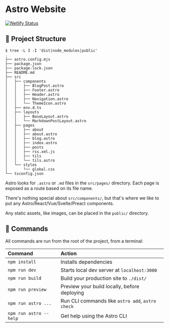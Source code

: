 # Astro Website

[![Netlify Status](https://api.netlify.com/api/v1/badges/f681eb9e-1e54-4fc8-9a35-bb0de9cd3151/deploy-status)](https://app.netlify.com/sites/usrme-astro-website/deploys)

## 🚀 Project Structure

```console
$ tree -L 3 -I 'dist|node_modules|public'
.
├── astro.config.mjs
├── package.json
├── package-lock.json
├── README.md
├── src
│   ├── components
│   │   ├── BlogPost.astro
│   │   ├── Footer.astro
│   │   ├── Header.astro
│   │   ├── Navigation.astro
│   │   └── ThemeIcon.astro
│   ├── env.d.ts
│   ├── layouts
│   │   ├── BaseLayout.astro
│   │   └── MarkdownPostLayout.astro
│   ├── pages
│   │   ├── about
│   │   ├── about.astro
│   │   ├── blog.astro
│   │   ├── index.astro
│   │   ├── posts
│   │   ├── rss.xml.js
│   │   ├── tils
│   │   └── tils.astro
│   └── styles
│       └── global.css
└── tsconfig.json
```

Astro looks for `.astro` or `.md` files in the `src/pages/` directory. Each page is exposed as a route based on its file name.

There's nothing special about `src/components/`, but that's where we like to put any Astro/React/Vue/Svelte/Preact components.

Any static assets, like images, can be placed in the `public/` directory.

## 🧞 Commands

All commands are run from the root of the project, from a terminal:

| Command                | Action                                           |
| :--------------------- | :----------------------------------------------- |
| `npm install`          | Installs dependencies                            |
| `npm run dev`          | Starts local dev server at `localhost:3000`      |
| `npm run build`        | Build your production site to `./dist/`          |
| `npm run preview`      | Preview your build locally, before deploying     |
| `npm run astro ...`    | Run CLI commands like `astro add`, `astro check` |
| `npm run astro --help` | Get help using the Astro CLI                     |
